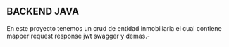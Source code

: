 ## BACKEND JAVA
En este proyecto tenemos un crud de entidad inmobiliaria
el cual contiene mapper request response jwt swagger y demas.-